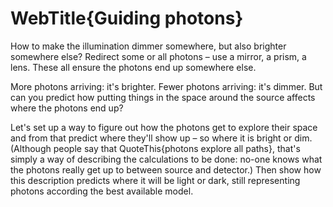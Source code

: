 # WebTitle{Guiding photons}

How to make the illumination dimmer somewhere, but also brighter somewhere else? Redirect some or all photons – use a mirror, a prism, a lens. These all ensure the photons end up somewhere else.

More photons arriving: it's brighter. Fewer photons arriving: it's dimmer. But can you predict how putting things in the space around the source affects where the photons end up?

Let's set up a way to figure out how the photons get to explore their space and from that predict where they'll show up – so where it is bright or dim. (Although people say that QuoteThis{photons explore all paths}, that's simply a way of describing the calculations to be done: no-one knows what the photons really get up to between source and detector.) Then show how this description predicts where it will be light or dark, still representing photons according the best available model.
